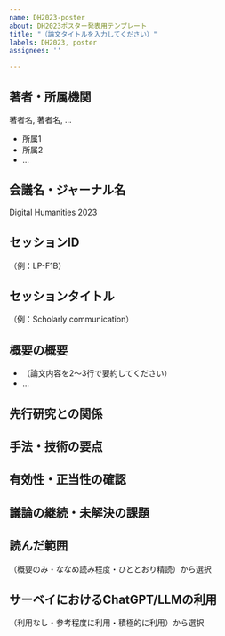 ```yaml
---
name: DH2023-poster
about: DH2023ポスター発表用テンプレート
title: "（論文タイトルを入力してください）"
labels: DH2023, poster
assignees: ''

---
```

 
## 著者・所属機関
著者名, 著者名, ...
- 所属1
- 所属2
- ...

## 会議名・ジャーナル名  
Digital Humanities 2023
## セッションID
（例：LP-F1B）
## セッションタイトル
（例：Scholarly communication）

## 概要の概要
- （論文内容を2〜3行で要約してください）
- ...
## 先行研究との関係

## 手法・技術の要点

## 有効性・正当性の確認

## 議論の継続・未解決の課題

## 読んだ範囲
（概要のみ・ななめ読み程度・ひととおり精読）から選択
## サーベイにおけるChatGPT/LLMの利用
（利用なし・参考程度に利用・積極的に利用）から選択
